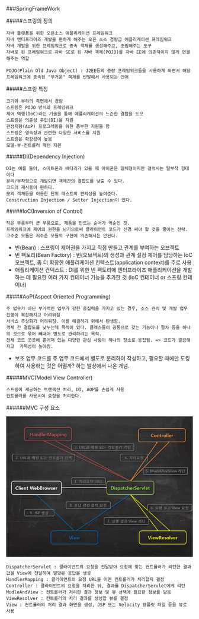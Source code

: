 ###SpringFrameWork

#####스프링의 정의
    
    자바 플랫폼을 위한 오픈소스 애플리케이션 프레임워크
    자바 엔터프라이즈 개발을 편하게 해주는 오픈 소스 경량급 애플리케이션 프레임워크
    자바 개발을 위한 프레임워크로 종속 객체를 생성해주고, 조립해주는 도구
    자바로 된 프레임워크로 자바 SE로 된 자바 객체(POJO)를 자바 EE에 의존적이지 않게 연결해주는 역할

    POJO(Plain Old Java Object) : J2EE등의 중량 프레임워크들을 사용하게 되면서 해당 프레임워크에 종속된 "무거운" 객체를 반발해서 사용되는 언어

#####스프링 특징

    크기와 부하의 측면에서 경량
    스프링은 POJO 방식의 프레임워크
    제어 역행(IoC)라는 기술을 통해 애플리케이션의 느슨한 결합을 도모
    스프링은 의존성 주입(DI)을 지원
    관점지향(AoP) 프로그래밍을 위한 풍부한 지원을 함
    스프링은 영속성과 관련한 다양한 서비스를 지원
    스프링은 확장성이 높음
    모델-뷰-컨트롤러 패턴 지원

#####DI(Dependency Injection)

    DI는 예를 들어, 스마트폰과 배터리가 있을 때 아이폰은 일체형이지만 갤럭시는 탈부착 형태이다
    분리/부착형으로 개발되면 객체간의 결합도를 낮출 수 있다.
    코드의 재사용이 편하다.
    모의 객체등을 이용한 단위 테스트의 편의성을 높여준다.
    Construction Injection / Setter Injection이 있다.

#####IoC(Inversion of Control)

    작은 부품부터 큰 부품으로, 제품을 만드는 순서가 역순인 것.
    프레임워크에 제어의 권한을 넘기으로써 클라이언트 코드가 신경 써야 할 것을 줄이는 전략.
    고수준 모듈은 저수준 모듈의 구현에 의존해서는 안된다.

- 빈(Bean) : 스프링이 제어권을 가지고 직접 만들고 관계를 부여하는 오브젝트
- 빈 팩토리(Bean Factory) : 빈(오브젝트)의 생성과 관계 설정 제어를 담당하는 IoC오브젝트, 좀 더 확장한 애플리케이션 컨텍스트(application context)를 주로 사용
- 애플리케이션 컨텍스트 : DI를 위한 빈 팩토리에 엔터프라이즈 애플리케이션을 개발하는 데 필요한 여러 가지 컨테이너 기능을 추가한 것 (IoC 컨테이너 or 스프링 컨테이너)

#####AoP(Aspect Oriented Programming)

    주 업무가 아닌 부가적인 업무가 강한 응집력을 가지고 있는 경우, 소스 관리 및 개발 업무 진행이 복잡해지고 어려워짐
    서비스 추상화가 어려워짐. 이를 해결하기 위해서 탄생함.
    객체 간 결합도를 낮누는데 목적이 있다. 클래스들이 공통으로 갖는 기능이나 절차 등을 하나의 것으로 묶어 빼내어 별도로 관리하려는 목적.
    전체 코드 곳곳에 흩어져 있는 다양한 관심 사항이 하나의 장소로 응집됨. => 코드가 깔끔해지고  가독성이 높아짐.

- 보조 업무 코드를 주 업무 코드에서 별도로 분리하여 작성하고, 필요할 때에만 도킹하여 사용하는 것은 어떨까? 하는 발상에서 나온 개념.

#####MVC(Model View Controller)

    스프링이 제공하는 트랜잭션 처리, DI, AOP를 손쉽게 사용
    컨트롤러를 사용ㅎ여 요청을 처리한다.

######MVC 구성 요소

![구성요소](./images/mvcElements.png) 

    DispatcherServlet : 클라이언트의 요청을 전달받아 요청에 맞는 컨트롤러가 리턴한 결과값을 View에 전달하여 알맞은 응답을 생성
    HandlerMapping : 클라이언트의 요청 URL을 어떤 컨트롤러가 처리할지 결정
    Controller : 클라이언트의 요청을 처리한 뒤, 결과를 DispatcherServlet에게 리턴
    ModleAndView : 컨트롤러가 처리한 결과 정보 및 뷰 선택에 필요한 정보를 담음
    ViewResolver : 컨트롤러의 처리 결과를 생성할 뷰를 결정
    View : 컨트롤러의 처리 결과 화면을 생성, JSP 또는 Velocity 템플릿 파일 등을 뷰로 사용

